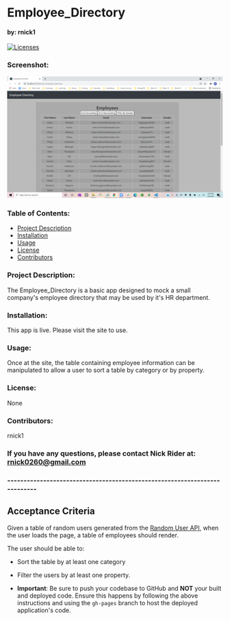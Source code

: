# Employee_Directory

#### by: rnick1

[![Licenses](https://img.shields.io/badge/License-None-blue.svg)](https://opensource.org/licenses/None)

### **Screenshot:**

![screenshot](<https://github.com/rnick1/nicks_employee_directory/blob/gh-pages/public/Images/Screenshot%20(214).png>)

### **Table of Contents:**

- [Project Description](#project-description)
- [Installation](#installation)
- [Usage](#usage)
- [License](#license)
- [Contributors](#contributors)

### **Project Description:**

The Employee_Directory is a basic app designed to mock a small company's employee directory that may be used by it's HR department.

### **Installation:**

This app is live. Please visit the site to use.

### **Usage:**

Once at the site, the table containing employee information can be manipulated to allow a user to sort a table by category or by property.

### **License:**

None

### **Contributors:**

rnick1

### If you have any questions, please contact Nick Rider at: rnick0260@gmail.com

### **--------------------------------------------------------------------------**

## Acceptance Criteria

Given a table of random users generated from the [Random User API](https://randomuser.me/), when the user loads the page, a table of employees should render.

The user should be able to:

- Sort the table by at least one category

- Filter the users by at least one property.

- **Important**: Be sure to push your codebase to GitHub and **NOT** your built and deployed code. Ensure this happens by following the above instructions and using the `gh-pages` branch to host the deployed application's code.
